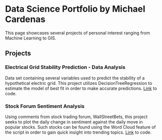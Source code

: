 # Data Science Portfolio by Michael Cardenas

This page showcases several projects of personal interest ranging from Machine Learning to GIS. 

## Projects

### Electrical Grid Stability Prediction - Data Analysis

Data set containing several variables used to predict the stability of a hypothetical electric grid. This project utilizes DecisionTreeRegression to estimate the model of best fit in order to make accurate predictions. [Link](https://github.com/MichaelC-DS/Data-Analysis) to code. 

### Stock Forum Sentiment Analysis

Using comments from stock trading forum, WallStreetBets, this project seeks to plot the daily change in sentiment against the daily move in popular stocks. Such stocks can be found using the Word Cloud feature of the script in order to gain quick insight into trending topics. [Link](https://github.com/MichaelC-DS/Sentiment-Analysis) to code.
